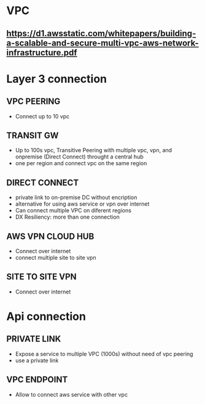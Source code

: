 # VPC
https://d1.awsstatic.com/whitepapers/building-a-scalable-and-secure-multi-vpc-aws-network-infrastructure.pdf
-
# Layer 3 connection
## VPC PEERING
* Connect up to 10 vpc
## TRANSIT GW
* Up to 100s vpc, Transitive Peering with multiple vpc, vpn, and onpremise (Direct Connect) throught a central hub
* one per region and connect vpc on the same region

## DIRECT CONNECT
* private link to on-premise DC without encription
* alternative for using aws service or vpn over internet
* Can connect multiple VPC on diferent regions
* DX Resiliency: more than one connection
## AWS VPN CLOUD HUB
* Connect over internet
* connect multiple site to site vpn
## SITE TO SITE VPN
* Connect over internet

# Api connection
## PRIVATE LINK
* Expose a service to multiple VPC (1000s) without need of vpc peering
* use a private link
## VPC ENDPOINT
* Allow to connect aws service with other vpc





